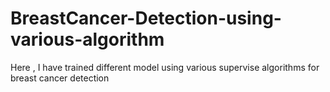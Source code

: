 # BreastCancer-Detection-using-various-algorithm
Here , I have trained different model using various supervise algorithms for breast cancer detection
